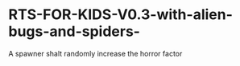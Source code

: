 # RTS-FOR-KIDS-V0.3-with-alien-bugs-and-spiders-
A spawner shalt randomly increase the horror factor
